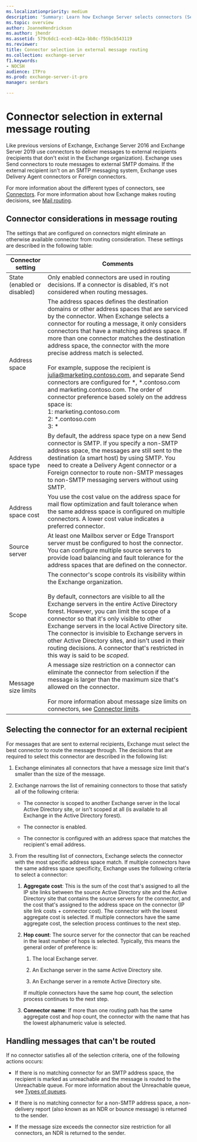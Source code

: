 ```yaml
---
ms.localizationpriority: medium
description: 'Summary: Learn how Exchange Server selects connectors (Send connectors, Delivery Agent connectors, or Foreign connectors) to deliver messages to external recipients.'
ms.topic: overview
author: JoanneHendrickson
ms.author: jhendr
ms.assetid: 579c6dc1-ece3-442a-bb8c-f55bcb543119
ms.reviewer: 
title: Connector selection in external message routing
ms.collection: exchange-server
f1.keywords:
- NOCSH
audience: ITPro
ms.prod: exchange-server-it-pro
manager: serdars

---
```


# Connector selection in external message routing

Like previous versions of Exchange, Exchange Server 2016 and Exchange Server 2019 use connectors to deliver messages to external recipients (recipients that don't exist in the Exchange organization). Exchange uses Send connectors to route messages to external SMTP domains. If the external recipient isn't on an SMTP messaging system, Exchange uses Delivery Agent connectors or Foreign connectors.

 For more information about the different types of connectors, see [Connectors](../../mail-flow/connectors/connectors.md). For more information about how Exchange makes routing decisions, see [Mail routing](mail-routing.md).

## Connector considerations in message routing

The settings that are configured on connectors might eliminate an otherwise available connector from routing consideration. These settings are described in the following table:

|Connector setting|Comments|
|---|---|
|State (enabled or disabled)|Only enabled connectors are used in routing decisions. If a connector is disabled, it's not considered when routing messages.|
|Address space|The address spaces defines the destination domains or other address spaces that are serviced by the connector. When Exchange selects a connector for routing a message, it only considers connectors that have a matching address space. If more than one connector matches the destination address space, the connector with the more precise address match is selected. <br/><br/> For example, suppose the recipient is julia@marketing.contoso.com, and separate Send connectors are configured for \*, \*.contoso.com and marketing.contoso.com. The order of connector preference based solely on the address space is: <br/>1: marketing.contoso.com <br/>2: \*.contoso.com <br/>3: \*|
|Address space type|By default, the address space type on a new Send connector is SMTP. If you specify a non-SMTP address space, the messages are still sent to the destination (a smart host) by using SMTP. You need to create a Delivery Agent connector or a Foreign connector to route non-SMTP messages to non-SMTP messaging servers without using SMTP.|
|Address space cost|You use the cost value on the address space for mail flow optimization and fault tolerance when the same address space is configured on multiple connectors. A lower cost value indicates a preferred connector.|
|Source server|At least one Mailbox server or Edge Transport server must be configured to host the connector. You can configure multiple source servers to provide load balancing and fault tolerance for the address spaces that are defined on the connector.|
|Scope|The connector's scope controls its visibility within the Exchange organization. <br/><br/> By default, connectors are visible to all the Exchange servers in the entire Active Directory forest. However, you can limit the scope of a connector so that it's only visible to other Exchange servers in the local Active Directory site. The connector is invisible to Exchange servers in other Active Directory sites, and isn't used in their routing decisions. A connector that's restricted in this way is said to be *scoped*.|
|Message size limits|A message size restriction on a connector can eliminate the connector from selection if the message is larger than the maximum size that's allowed on the connector. <br/><br/> For more information about message size limits on connectors, see [Connector limits](../message-size-limits.md#connector-limits).|

## Selecting the connector for an external recipient

For messages that are sent to external recipients, Exchange must select the best connector to route the message through. The decisions that are required to select this connector are described in the following list:

1. Exchange eliminates all connectors that have a message size limit that's smaller than the size of the message.

2. Exchange narrows the list of remaining connectors to those that satisfy all of the following criteria:

   - The connector is scoped to another Exchange server in the local Active Directory site, or isn't scoped at all (is available to all Exchange in the Active Directory forest).

   - The connector is enabled.

   - The connector is configured with an address space that matches the recipient's email address.

3. From the resulting list of connectors, Exchange selects the connector with the most specific address space match. If multiple connectors have the same address space specificity, Exchange uses the following criteria to select a connector:

   1. **Aggregate cost**: This is the sum of the cost that's assigned to all the IP site links between the source Active Directory site and the Active Directory site that contains the source servers for the connector, and the cost that's assigned to the address space on the connector (IP site link costs + connector cost). The connector with the lowest aggregate cost is selected. If multiple connectors have the same aggregate cost, the selection process continues to the next step.

   2. **Hop count**: The source server for the connector that can be reached in the least number of hops is selected. Typically, this means the general order of preference is:

      1. The local Exchange server.

      2. An Exchange server in the same Active Directory site.

      3. An Exchange server in a remote Active Directory site.

      If multiple connectors have the same hop count, the selection process continues to the next step.

   3. **Connector name**: If more than one routing path has the same aggregate cost and hop count, the connector with the name that has the lowest alphanumeric value is selected.

## Handling messages that can't be routed

If no connector satisfies all of the selection criteria, one of the following actions occurs:

- If there is no matching connector for an SMTP address space, the recipient is marked as unreachable and the message is routed to the Unreachable queue. For more information about the Unreachable queue, see [Types of queues](../queues/queues.md#types-of-queues).

- If there is no matching connector for a non-SMTP address space, a non-delivery report (also known as an NDR or bounce message) is returned to the sender.

- If the message size exceeds the connector size restriction for all connectors, an NDR is returned to the sender.
